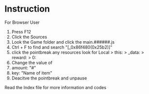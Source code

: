 # Instruction
For Browser User
1. Press F12 
2. Click the Sources
3. Look the Game folder and click the main.######.js
4. Ctrl + F to find and search "[_0x86f480(0x25b2)]"
5. click the pointbreak any resources look for Local > this: > _data: > reward: > 0:
6. Change the value of 
7. amount: "#"
8. key: "Name of item"
9. Deacitve the pointbreak and unpause

Read the Index file for more information and codes
